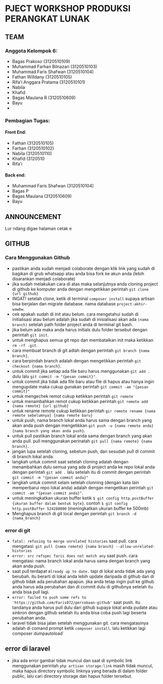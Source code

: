 # PJECT WORKSHOP PRODUKSI PERANGKAT LUNAK

## TEAM
### Anggota Kelompok 6: 
- Bagas Prakoso (3120510109)
- Muhammad Farhan Bilnazari (3120510103)
- Muhammad Faris Shafwan (3120510104)
- Fathan Willdany (3120510105)
- Rifa'i Anggara Pratama (3120510101)
- Nabila
- Khafid
- Bagas Maulana R (3120510609)
- Bayu
- 


### Pembagian Tugas: 

#### Front End:
- Fathan (3120510105)
- Farhan (3120510102)
- Nabila (3120510110)
- Khafid (3120510
- Rifa'i

#### Back end:
- Muhammad Faris Shafwan (3120510104)
- Bagas P
- Bagas Maulana (3120510609)
- Bayu


## ANNOUNCEMENT 

Lur ndang digae halaman cetak e



## GITHUB
### Cara Menggunakan Github
- pastikan anda sudah menjadi colaborate dengan klik link yang sudah di bagikan di grub whatsapp atau anda bisa fork ke akun anda (lebih disarankan menjadi colaborate)
- jika sudah melakukan cara di atas maka selanjutnya anda cloning project di github ke komputer anda dengan mengetikkan perintah `git clone {url github}`
- INGAT! setelah clone, ketik di terminal `composer install` supaya artisan bisa berjalan dan migrate database. nama database `project-akhir-wawbw`. 
- cek apakah sudah di init atau belum. cara mengetahui sudah di initialisasi atau belum adalah jika sudah di inisialisasi akan ada `(nama branch)` setelah path folder project anda di terminal git bash.
- jika belum ada maka anda harus initials dulu folder tersebut dengan perintah `git init`.
- untuk menghapus semua git repo dan membatalkan init maka ketikkan `rm -rf .git`.
- cara membuat branch di git adlah dengan perintah `git branch {nama branch}`. 
- cara berpindah branch adalah dengan mengetikkan perintah `git checkout {nama branch}`.
- untuk commit jika setiap ada file baru harus menggunakan `git add .` dulu lalu `git commit -m "{pesan commit}"`.
- untuk commit jika tidak ada file baru atau file di hapus atau hanya ingin mengupdate maka cukup gunakan perintah `git commit -am "{pesan commit}"`
- untuk mengechek remot cukup ketikkan perintah `git remote`
- untuk menambahkan remot cukup ketikkan perintah `git remote add {nama remote} {url github}` 
- untuk rename remote cukup ketikkan perintah `gir remote rename {nama remote sebelumnya} {nama remote baru}` 
- untuk push, nama branch lokal anda harus sama dengan branch yang akan anda push dengan mengetikkan `git push -u {nama remote anda} {nama branch yang akan anda push}`.
- untuk pull pastikan branch lokal anda sama dengan branch yang akan anda pull. pull menggunakan perinatah `git pull {nama remote} {nama branch}`.
- jangan lupa setelah cloning, sebelum push, dan sesudah pull di commit di branch lokal anda.
- langkah untuk commit saat setelah cloning adalah dengan menambahkan dulu semua yang ada di project anda ke repo lokal anda dengan perintah `git add .` lalu setelah itu di commit dengan perintah `git commit -m "{pesan commit anda}"` 
- langkah untuk commit selain setelah clonning (dengan kata lain memperbarui repo lokal anda) adalah dengan mengetikan perintah `git commit -am "{pesan commit anda}"`.
- untuk meningkatkan ukuran buffer ketik `$ git config http.postBuffer {ukuran buffer dalam bentuk byte}`. contoh `$ git config http.postBuffer 524288000` (meningkatkan ukuran buffer ke 500mb)
- Menghapus branch di git local dengan perintah `git branch -d {nama_branch}`


### error di git
- `fatal: refusing to merge unrelated histories` saat pull. cara mengatasi: `git pull {nama remote} {nama branch} --allow-unrelated-histories`
- `error: src refspec faris does not match any` saat push. cara mengatasi: nama branch lokal anda harus sama dengan branch yang akan anda push.
- saat pull terdapat `Already up to date.` tapi di lokal anda tidak ada yang berubah. itu berarti di lokal anda lebih update daripada di github dan di github tidak ada perubahan apapun. jika anda tetap ingin pull ke github anda harus ada perubahan dan di commit dulu di githubnya setelah itu anda bisa pull lagi.
- `error: failed to push some refs to 'https://github.com/Faris072/percobaan-github'` saat push. itu tandanya anda harus pull dulu dari github supaya lokal anda pudate atau sinkron dengan github setelah itu anda bisa coba push lagi beserta perubahan anda.
- laravel tidak bisa jalan setelah menggunakan git. cara mengatasinya adalah di comand prompt ketik `composer install`. lalu ketikkan lagi composer dumpautoload`

## error di laravel
- jika ada error gambar tidak muncul dan saat di symbolic link menggunakan perintah `php artisan storage:link` masih tidak muncul, maka hapus directory symbolic linknya yang berada di dalam folder public, lalu cari directory storage dan hapus folder tersebut.

